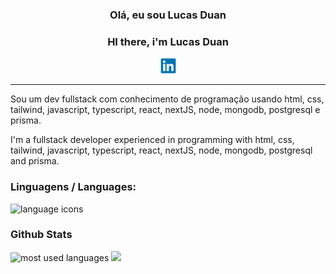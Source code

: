 <!-- Heading -->
<h3 align="center">Olá, eu sou Lucas Duan</h3>
<h3 align="center">HI there, i'm Lucas Duan</h3>

<p align="center">
  <a href="https://www.linkedin.com/in/lucas-duan-aab21a257/"><img alt="LinkedIN" width="25px" src="https://raw.githubusercontent.com/devicons/devicon/1119b9f84c0290e0f0b38982099a2bd027a48bf1/icons/linkedin/linkedin-original.svg" />
</a>
</p>

---
Sou um dev fullstack com conhecimento de programação usando html, css, tailwind, javascript, typescript, react, nextJS, node, mongodb, postgresql e prisma.

I'm a fullstack developer experienced in programming with html, css, tailwind, javascript, typescript, react, nextJS, node, mongodb, postgresql and prisma.

<div>
 
### Linguagens / Languages: 
  
<img alt="language icons" src="https://skillicons.dev/icons?i=html,css,tailwind,styledcomponents,js,ts,react,nextjs,nodejs,postgres,prisma,mongodb" />

  
</div>


 <div>
  <h3>Github Stats</h3>
     <img src="https://github-readme-stats.vercel.app/api/top-langs?username=duanzin&langs_count=10&show_icons=true&locale=en&layout=compact&theme=radical" alt="most used languages" width="420px"/>
    <img src="https://github-readme-stats.anuraghazra1.vercel.app/api?username=duanzin&show_icons=true&theme=radical"width="420px"/>
</div>

